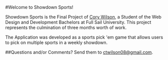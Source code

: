 #Welcome to Showdown Sports!

Showdown Sports is the Final Project of [Cory Wilson](https://github.com/CoryWilson), a Student of the Web Design and Development Bachelors at Full Sail University. This project represents the culmination of three months worth of work.

The Application was developed as a sports pick 'em game that allows users to pick on multiple sports in a weekly showdown.

##Questions and/or Comments?
Send them to [ctwilson08@gmail.com](mailto://ctwilson08@gmail.com).
